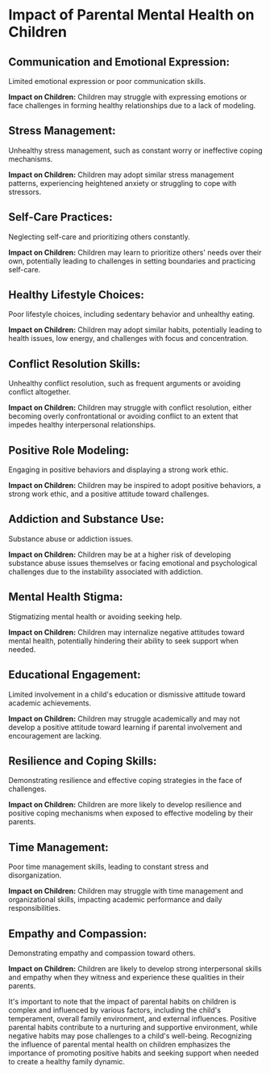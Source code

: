 
Impact of Parental Mental Health on Children
============================================

Communication and Emotional Expression:
---------------------------------------

Limited emotional expression or poor communication skills.

**Impact on Children:** Children may struggle with expressing emotions or face challenges in forming healthy relationships due to a lack of modeling.

Stress Management:
------------------

Unhealthy stress management, such as constant worry or ineffective coping mechanisms.

**Impact on Children:** Children may adopt similar stress management patterns, experiencing heightened anxiety or struggling to cope with stressors.

Self-Care Practices:
--------------------

Neglecting self-care and prioritizing others constantly.

**Impact on Children:** Children may learn to prioritize others' needs over their own, potentially leading to challenges in setting boundaries and practicing self-care.

Healthy Lifestyle Choices:
--------------------------

Poor lifestyle choices, including sedentary behavior and unhealthy eating.

**Impact on Children:** Children may adopt similar habits, potentially leading to health issues, low energy, and challenges with focus and concentration.

Conflict Resolution Skills:
---------------------------

Unhealthy conflict resolution, such as frequent arguments or avoiding conflict altogether.

**Impact on Children:** Children may struggle with conflict resolution, either becoming overly confrontational or avoiding conflict to an extent that impedes healthy interpersonal relationships.

Positive Role Modeling:
-----------------------

Engaging in positive behaviors and displaying a strong work ethic.

**Impact on Children:** Children may be inspired to adopt positive behaviors, a strong work ethic, and a positive attitude toward challenges.

Addiction and Substance Use:
----------------------------

Substance abuse or addiction issues.

**Impact on Children:** Children may be at a higher risk of developing substance abuse issues themselves or facing emotional and psychological challenges due to the instability associated with addiction.

Mental Health Stigma:
---------------------

Stigmatizing mental health or avoiding seeking help.

**Impact on Children:** Children may internalize negative attitudes toward mental health, potentially hindering their ability to seek support when needed.

Educational Engagement:
-----------------------

Limited involvement in a child's education or dismissive attitude toward academic achievements.

**Impact on Children:** Children may struggle academically and may not develop a positive attitude toward learning if parental involvement and encouragement are lacking.

Resilience and Coping Skills:
-----------------------------

Demonstrating resilience and effective coping strategies in the face of challenges.

**Impact on Children:** Children are more likely to develop resilience and positive coping mechanisms when exposed to effective modeling by their parents.

Time Management:
----------------

Poor time management skills, leading to constant stress and disorganization.

**Impact on Children:** Children may struggle with time management and organizational skills, impacting academic performance and daily responsibilities.

Empathy and Compassion:
-----------------------

Demonstrating empathy and compassion toward others.

**Impact on Children:** Children are likely to develop strong interpersonal skills and empathy when they witness and experience these qualities in their parents.

It's important to note that the impact of parental habits on children is complex and influenced by various factors, including the child's temperament, overall family environment, and external influences. Positive parental habits contribute to a nurturing and supportive environment, while negative habits may pose challenges to a child's well-being. Recognizing the influence of parental mental health on children emphasizes the importance of promoting positive habits and seeking support when needed to create a healthy family dynamic.

